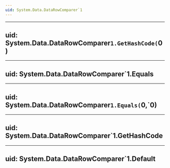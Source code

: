 ```yaml
---
uid: System.Data.DataRowComparer`1
---
```


---
uid: System.Data.DataRowComparer`1.GetHashCode(`0)
---

---
uid: System.Data.DataRowComparer`1.Equals
---

---
uid: System.Data.DataRowComparer`1.Equals(`0,`0)
---

---
uid: System.Data.DataRowComparer`1.GetHashCode
---

---
uid: System.Data.DataRowComparer`1.Default
---
